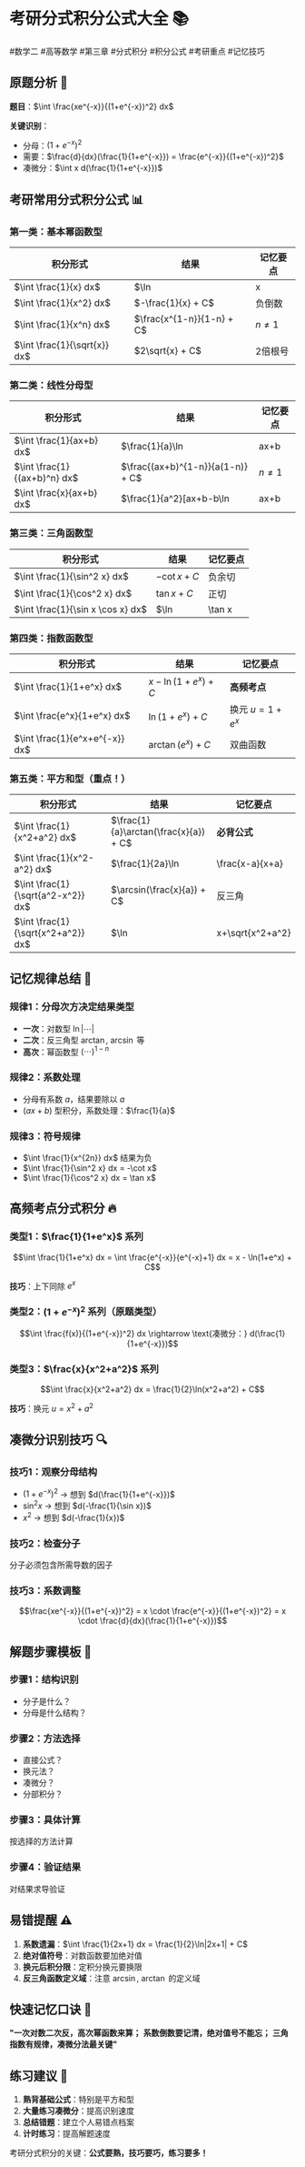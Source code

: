 # 考研分式积分公式大全 📚

#数学二 #高等数学 #第三章 #分式积分 #积分公式 #考研重点 #记忆技巧

## 原题分析 🎯

**题目**：$\int \frac{xe^{-x}}{(1+e^{-x})^2} dx$

**关键识别**：
- 分母：$(1+e^{-x})^2$
- 需要：$\frac{d}{dx}(\frac{1}{1+e^{-x}}) = \frac{e^{-x}}{(1+e^{-x})^2}$
- 凑微分：$\int x d(\frac{1}{1+e^{-x}})$

## 考研常用分式积分公式 📊

### 第一类：基本幂函数型
| 积分形式 | 结果 | 记忆要点 |
|----------|------|----------|
| $\int \frac{1}{x} dx$ | $\ln|x| + C$ | 基础中的基础 |
| $\int \frac{1}{x^2} dx$ | $-\frac{1}{x} + C$ | 负倒数 |
| $\int \frac{1}{x^n} dx$ | $\frac{x^{1-n}}{1-n} + C$ | $n \neq 1$ |
| $\int \frac{1}{\sqrt{x}} dx$ | $2\sqrt{x} + C$ | 2倍根号 |

### 第二类：线性分母型
| 积分形式 | 结果 | 记忆要点 |
|----------|------|----------|
| $\int \frac{1}{ax+b} dx$ | $\frac{1}{a}\ln|ax+b| + C$ | 系数倒数 |
| $\int \frac{1}{(ax+b)^n} dx$ | $\frac{(ax+b)^{1-n}}{a(1-n)} + C$ | $n \neq 1$ |
| $\int \frac{x}{ax+b} dx$ | $\frac{1}{a^2}[ax+b-b\ln|ax+b|] + C$ | 长除法 |

### 第三类：三角函数型
| 积分形式 | 结果 | 记忆要点 |
|----------|------|----------|
| $\int \frac{1}{\sin^2 x} dx$ | $-\cot x + C$ | 负余切 |
| $\int \frac{1}{\cos^2 x} dx$ | $\tan x + C$ | 正切 |
| $\int \frac{1}{\sin x \cos x} dx$ | $\ln|\tan x| + C$ | 正切对数 |

### 第四类：指数函数型
| 积分形式 | 结果 | 记忆要点 |
|----------|------|----------|
| $\int \frac{1}{1+e^x} dx$ | $x - \ln(1+e^x) + C$ | **高频考点** |
| $\int \frac{e^x}{1+e^x} dx$ | $\ln(1+e^x) + C$ | 换元 $u=1+e^x$ |
| $\int \frac{1}{e^x+e^{-x}} dx$ | $\arctan(e^x) + C$ | 双曲函数 |

### 第五类：平方和型（重点！）
| 积分形式 | 结果 | 记忆要点 |
|----------|------|----------|
| $\int \frac{1}{x^2+a^2} dx$ | $\frac{1}{a}\arctan(\frac{x}{a}) + C$ | **必背公式** |
| $\int \frac{1}{x^2-a^2} dx$ | $\frac{1}{2a}\ln|\frac{x-a}{x+a}| + C$ | 部分分式 |
| $\int \frac{1}{\sqrt{a^2-x^2}} dx$ | $\arcsin(\frac{x}{a}) + C$ | 反三角 |
| $\int \frac{1}{\sqrt{x^2+a^2}} dx$ | $\ln|x+\sqrt{x^2+a^2}| + C$ | 反双曲 |

## 记忆规律总结 🧠

### 规律1：分母次方决定结果类型
- **一次**：对数型 $\ln|\cdots|$
- **二次**：反三角型 $\arctan$, $\arcsin$ 等
- **高次**：幂函数型 $(\cdots)^{1-n}$

### 规律2：系数处理
- 分母有系数 $a$，结果要除以 $a$
- $(ax+b)$ 型积分，系数处理：$\frac{1}{a}$

### 规律3：符号规律
- $\int \frac{1}{x^{2n}} dx$ 结果为负
- $\int \frac{1}{\sin^2 x} dx = -\cot x$
- $\int \frac{1}{\cos^2 x} dx = \tan x$

## 高频考点分式积分 🔥

### 类型1：$\frac{1}{1+e^x}$ 系列
$$\int \frac{1}{1+e^x} dx = \int \frac{e^{-x}}{e^{-x}+1} dx = x - \ln(1+e^x) + C$$

**技巧**：上下同除 $e^x$

### 类型2：$(1+e^{-x})^2$ 系列（原题类型）
$$\int \frac{f(x)}{(1+e^{-x})^2} dx \rightarrow \text{凑微分：} d(\frac{1}{1+e^{-x}})$$

### 类型3：$\frac{x}{x^2+a^2}$ 系列
$$\int \frac{x}{x^2+a^2} dx = \frac{1}{2}\ln(x^2+a^2) + C$$

**技巧**：换元 $u = x^2+a^2$

## 凑微分识别技巧 🔍

### 技巧1：观察分母结构
- $(1+e^{-x})^2$ → 想到 $d(\frac{1}{1+e^{-x}})$
- $\sin^2 x$ → 想到 $d(-\frac{1}{\sin x})$
- $x^2$ → 想到 $d(-\frac{1}{x})$

### 技巧2：检查分子
分子必须包含所需导数的因子

### 技巧3：系数调整
$$\frac{xe^{-x}}{(1+e^{-x})^2} = x \cdot \frac{e^{-x}}{(1+e^{-x})^2} = x \cdot \frac{d}{dx}(\frac{1}{1+e^{-x}})$$

## 解题步骤模板 📝

### 步骤1：结构识别
- 分子是什么？
- 分母是什么结构？

### 步骤2：方法选择
- 直接公式？
- 换元法？
- 凑微分？
- 分部积分？

### 步骤3：具体计算
按选择的方法计算

### 步骤4：验证结果
对结果求导验证

## 易错提醒 ⚠️

1. **系数遗漏**：$\int \frac{1}{2x+1} dx = \frac{1}{2}\ln|2x+1| + C$
2. **绝对值符号**：对数函数要加绝对值
3. **换元后积分限**：定积分换元要换限
4. **反三角函数定义域**：注意 $\arcsin$, $\arctan$ 的定义域

## 快速记忆口诀 📖

**"一次对数二次反，高次幂函数来算；**
**系数倒数要记清，绝对值号不能忘；**
**三角指数有规律，凑微分法最关键"**

## 练习建议 🎯

1. **熟背基础公式**：特别是平方和型
2. **大量练习凑微分**：提高识别速度
3. **总结错题**：建立个人易错点档案
4. **计时练习**：提高解题速度

考研分式积分的关键：**公式要熟，技巧要巧，练习要多！**